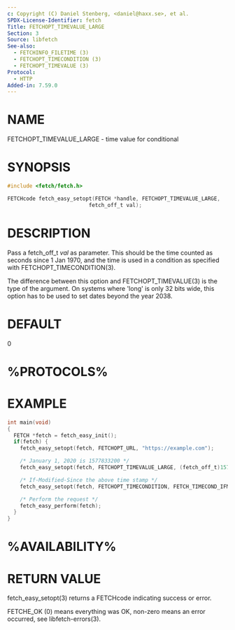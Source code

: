 ```yaml
---
c: Copyright (C) Daniel Stenberg, <daniel@haxx.se>, et al.
SPDX-License-Identifier: fetch
Title: FETCHOPT_TIMEVALUE_LARGE
Section: 3
Source: libfetch
See-also:
  - FETCHINFO_FILETIME (3)
  - FETCHOPT_TIMECONDITION (3)
  - FETCHOPT_TIMEVALUE (3)
Protocol:
  - HTTP
Added-in: 7.59.0
---
```


# NAME

FETCHOPT_TIMEVALUE_LARGE - time value for conditional

# SYNOPSIS

~~~c
#include <fetch/fetch.h>

FETCHcode fetch_easy_setopt(FETCH *handle, FETCHOPT_TIMEVALUE_LARGE,
                          fetch_off_t val);
~~~

# DESCRIPTION

Pass a fetch_off_t *val* as parameter. This should be the time counted as
seconds since 1 Jan 1970, and the time is used in a condition as specified
with FETCHOPT_TIMECONDITION(3).

The difference between this option and FETCHOPT_TIMEVALUE(3) is the type of the
argument. On systems where 'long' is only 32 bits wide, this option has to be
used to set dates beyond the year 2038.

# DEFAULT

0

# %PROTOCOLS%

# EXAMPLE

~~~c
int main(void)
{
  FETCH *fetch = fetch_easy_init();
  if(fetch) {
    fetch_easy_setopt(fetch, FETCHOPT_URL, "https://example.com");

    /* January 1, 2020 is 1577833200 */
    fetch_easy_setopt(fetch, FETCHOPT_TIMEVALUE_LARGE, (fetch_off_t)1577833200);

    /* If-Modified-Since the above time stamp */
    fetch_easy_setopt(fetch, FETCHOPT_TIMECONDITION, FETCH_TIMECOND_IFMODSINCE);

    /* Perform the request */
    fetch_easy_perform(fetch);
  }
}
~~~

# %AVAILABILITY%

# RETURN VALUE

fetch_easy_setopt(3) returns a FETCHcode indicating success or error.

FETCHE_OK (0) means everything was OK, non-zero means an error occurred, see
libfetch-errors(3).
